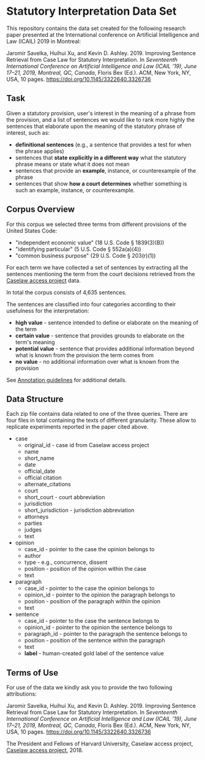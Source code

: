 # Statutory Interpretation Data Set

This repository contains the data set created for the following research paper
presented at the International conference on Artificial Intelligence and Law
(ICAIL) 2019 in Montreal:

Jaromir Savelka, Huihui Xu, and Kevin D. Ashley. 2019. Improving Sentence
Retrieval from Case Law for Statutory Interpretation. In *Seventeenth
International Conference on Artificial Intelligence and Law (ICAIL ’19), June
17–21, 2019, Montreal, QC, Canada*, Floris Bex (Ed.). ACM, New York, NY, USA, 10
pages. https://doi.org/10.1145/3322640.3326736

## Task
Given a statutory provision, user's interest in the meaning of a phrase from the
provision, and a list of sentences  we would like to rank more highly the
sentences that elaborate upon the meaning of the statutory phrase of interest,
such as:

* **definitional sentences** (e.g., a sentence that provides a test for when the phrase applies)
* sentences that **state explicitly in a different way** what the statutory phrase means or state what it does not mean
* sentences that provide an **example**, instance, or counterexample of the phrase
* sentences that show **how a court determines** whether something is such an
example, instance, or counterexample.

## Corpus Overview
For this corpus we selected three terms from different provisions of the United
States Code:

* "independent economic value" (18 U.S. Code § 1839(3)(B))
* "identifying particular" (5 U.S. Code § 552a(a)(4))
* "common business purpose" (29 U.S. Code § 203(r)(1))

For each term we have collected a set of sentences by extracting all the
sentences mentioning the term from the court decisions retrieved from the
[Caselaw access project](https://case.law) data.

In total the corpus consists of 4,635 sentences.

The sentences are classified into four categories according to their usefulness
for the interpretation:

* **high value** - sentence intended to define or elaborate on the meaning of
the term
* **certain value** - sentence that provides grounds to elaborate on the term's
meaning
* **potential value** - sentence that provides additional information beyond
what is known from the provision the term comes from
* **no value** - no additional information over what is known from the provision

See [Annotation guidelines](https://github.com/jsavelka/statutory_interpretation/annotation_guidelines.pdf)
for additional details.

## Data Structure
Each zip file contains data related to one of the three queries. There are four
files in total containing the texts of different granularity. These allow to
replicate experiments reported in the paper cited above.

* case
    * original_id - case id from Caselaw access project
    * name
    * short_name
    * date
    * official_date
    * official citation
    * alternate_citations
    * court
    * short_court - court abbreviation
    * jurisdiction
    * short_jurisdiction - jurisdiction abbreviation
    * attorneys
    * parties
    * judges
    * text
* opinion
    * case_id - pointer to the case the opinion belongs to
    * author
    * type - e.g., concurrence, dissent
    * position - position of the opinion within the case
    * text
* paragraph
    * case_id - pointer to the case the opinion belongs to
    * opinion_id - pointer to the opinion the paragraph belongs to
    * position - position of the paragraph within the opinion
    * text
* sentence
    * case_id - pointer to the case the sentence belongs to
    * opinion_id - pointer to the opinion the sentence belongs to
    * paragraph_id - pointer to the paragraph the sentence belongs to
    * position - position of the sentence within the paragraph
    * text
    * **label** - human-created gold label of the sentence value

## Terms of Use
For use of the data we kindly ask you to provide the two following attributions:

Jaromir Savelka, Huihui Xu, and Kevin D. Ashley. 2019. Improving Sentence
Retrieval from Case Law for Statutory Interpretation. In *Seventeenth
International Conference on Artificial Intelligence and Law (ICAIL ’19), June
17–21, 2019, Montreal, QC, Canada*, Floris Bex (Ed.). ACM, New York, NY, USA, 10
pages. https://doi.org/10.1145/3322640.3326736

The President and Fellows of Harvard University, Caselaw access project,
[Caselaw access project](https://case.law), 2018.
